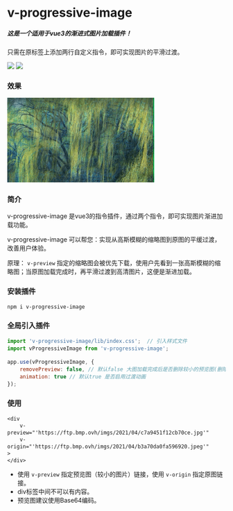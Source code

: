 # v-progressive-image

##### 这是一个适用于vue3的渐进式图片加载插件！

只需在原标签上添加两行自定义指令，即可实现图片的平滑过渡。

<a href="https://www.npmjs.com/package/v-progressive-image"><img src="https://img.shields.io/npm/v/v-progressive-image"></a> <img src="https://img.shields.io/badge/vue-3.x-brightgreen">

### 效果

![v-progressive-image](./v-progressive-image.gif)

### 简介

v-progressive-image 是vue3的指令插件，通过两个指令，即可实现图片渐进加载功能。

v-progressive-image 可以帮您：实现从高斯模糊的缩略图到原图的平缓过渡，改善用户体验。

原理： `v-preview` 指定的缩略图会被优先下载，使用户先看到一张高斯模糊的缩略图；当原图加载完成时，再平滑过渡到高清图片，这便是渐进加载。

### 安装插件

```
npm i v-progressive-image
```

### 全局引入插件

```javascript
import 'v-progressive-image/lib/index.css';  // 引入样式文件
import vProgressiveImage from 'v-progressive-image';
```

```javascript
app.use(vProgressiveImage, {
	removePreview: false, // 默认false 大图加载完成后是否删除较小的预览图(删除会进行DOM操作)
	animation: true // 默认true 是否启用过渡动画
});
```

### 使用

```vue
<div
	v-preview="'https://ftp.bmp.ovh/imgs/2021/04/c7a9451f12cb70ce.jpg'"
	v-origin="'https://ftp.bmp.ovh/imgs/2021/04/b3a70da0fa596920.jpeg'"
>
</div>
```

- 使用 `v-preview` 指定预览图（较小的图片）链接，使用 `v-origin` 指定原图链接。
- div标签中间不可以有内容。
- 预览图建议使用Base64编码。